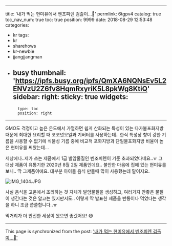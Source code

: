 
---
title: '내가 먹는 현미유에서 벤조피렌 검출이...😤'
permlink: 6tgpv4
catalog: true
toc_nav_num: true
toc: true
position: 9999
date: 2018-08-29 12:53:48
categories:
- kr
tags:
- kr
- sharehows
- kr-newbie
- jjangjjangman
- busy
thumbnail: 'https://ipfs.busy.org/ipfs/QmXA6NQNsEv5L2ENVzU2Z6fv8HqmRxyriK5L8pkWg8KtiQ'
sidebar:
    right:
        sticky: true
widgets:
    -
        type: toc
        position: right
---


GMO도 걱정이고 높은 온도에서 가열하면 쉽게 산화되는 특성이 있는 다가불포화지방 때문에 최대한 요리할 때 코코넛오일과 기버터를 사용하는데.. 한식 특성상 향이 강한 기름을 사용할 수 없기에 식물성 기름 중에 비교적 포화지방과 단일불포화지방 비율이 높은 현미유를 써왔는데...

세상에나..제가 쓰는 제품에서 1급 발암물질인 벤조피렌이 기준 초과되었다네요..ㅠ
그 대상 제품이 유통기한 2020년 8월 2일 제품인데요..
불안한 마음에 집에 있는 현미유를 보니.. 딱 그제품이에요.
대부분 아이들 음식 만들때 많이 사용했는데 말이지요.

![IMG_1404.JPG](https://ipfs.busy.org/ipfs/QmXA6NQNsEv5L2ENVzU2Z6fv8HqmRxyriK5L8pkWg8KtiQ)

사실 음식을 고온에서 조리하는 것 자체가 발암물질을 생성하고, 여러가지 안좋은 물질이 생긴다는 것은 알고는 있지만서도.. 이렇게 딱 발표한 제품을 반통이나 먹었다는 생각을 하니 조금 씁쓸합니다..ㅠ

먹거리가 더 안전한 세상이 왔으면 좋겠어요! 😷


- - -

This page is synchronized from the post: ['내가 먹는 현미유에서 벤조피렌 검출이...😤'](https://steemit.com/@loveecho/6tgpv4)
